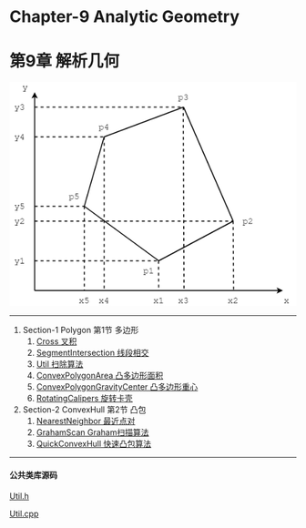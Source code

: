 # Chapter-9 Analytic Geometry
# 第9章 解析几何

![AnalyticGeometry.png](res/AnalyticGeometry.png)

--------

1. Section-1 Polygon 第1节 多边形
    1. [Cross 叉积](Polygon/Cross/)
    2. [SegmentIntersection 线段相交](Polygon/SegmentIntersection/)
    3. [Util 扫除算法](Polygon/Util/)
    4. [ConvexPolygonArea 凸多边形面积](Polygon/ConvexPolygonArea/)
    5. [ConvexPolygonGravityCenter 凸多边形重心](Polygon/ConvexPolygonGravityCenter/)
    6. [RotatingCalipers 旋转卡壳](Polygon/RotatingCalipers/)
2. Section-2 ConvexHull 第2节 凸包
    1. [NearestNeighbor 最近点对](ConvexHull/NearestNeighbor/)
    2. [GrahamScan Graham扫描算法](ConvexHull/GrahamScan/)
    3. [QuickConvexHull 快速凸包算法](ConvexHull/QuickConvexHull/)

--------

#### 公共类库源码

[Util.h](https://github.com/linrongbin16/Way-to-Algorithm/blob/master/src/AnalyticGeometry/Util.h)

[Util.cpp](https://github.com/linrongbin16/Way-to-Algorithm/blob/master/src/AnalyticGeometry/Util.cpp)
